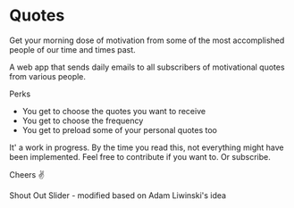 # Quotes

Get your morning dose of motivation from some of the most accomplished people of our time and times past.

A web app that sends daily emails to all subscribers of motivational quotes from various people.

Perks
- You get to choose the quotes you want to receive
- You get to choose the frequency
- You get to preload some of your personal quotes too

It' a work in progress. By the time you read this, not everything might have been implemented. Feel free to contribute if you want to. Or subscribe.

Cheers ✌

Shout Out
Slider - modified based on <a src="https://codepen.io/alewinski/pen/grqgqx">Adam Liwinski's</a> idea
